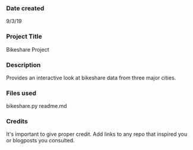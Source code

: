 ### Date created
9/3/19

### Project Title
Bikeshare Project

### Description
Provides an interactive look at bikeshare data from three major cities.

### Files used
bikeshare.py
readme.md

### Credits
It's important to give proper credit. Add links to any repo that inspired you or blogposts you consulted.
